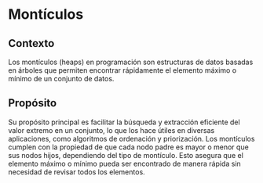 # Montículos

## Contexto

Los montículos (heaps) en programación son estructuras de datos basadas en árboles que permiten encontrar rápidamente el elemento máximo o mínimo de un conjunto de datos.

## Propósito

Su propósito principal es facilitar la búsqueda y extracción eficiente del valor extremo en un conjunto, lo que los hace útiles en diversas aplicaciones, como algoritmos de ordenación y priorización. Los montículos cumplen con la propiedad de que cada nodo padre es mayor o menor que sus nodos hijos, dependiendo del tipo de montículo. Esto asegura que el elemento máximo o mínimo pueda ser encontrado de manera rápida sin necesidad de revisar todos los elementos.
